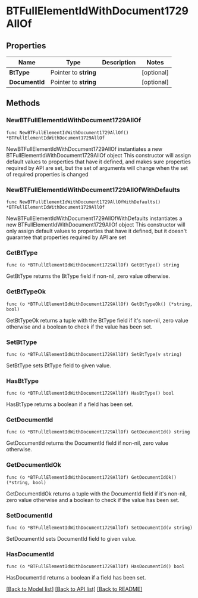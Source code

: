 # BTFullElementIdWithDocument1729AllOf

## Properties

Name | Type | Description | Notes
------------ | ------------- | ------------- | -------------
**BtType** | Pointer to **string** |  | [optional] 
**DocumentId** | Pointer to **string** |  | [optional] 

## Methods

### NewBTFullElementIdWithDocument1729AllOf

`func NewBTFullElementIdWithDocument1729AllOf() *BTFullElementIdWithDocument1729AllOf`

NewBTFullElementIdWithDocument1729AllOf instantiates a new BTFullElementIdWithDocument1729AllOf object
This constructor will assign default values to properties that have it defined,
and makes sure properties required by API are set, but the set of arguments
will change when the set of required properties is changed

### NewBTFullElementIdWithDocument1729AllOfWithDefaults

`func NewBTFullElementIdWithDocument1729AllOfWithDefaults() *BTFullElementIdWithDocument1729AllOf`

NewBTFullElementIdWithDocument1729AllOfWithDefaults instantiates a new BTFullElementIdWithDocument1729AllOf object
This constructor will only assign default values to properties that have it defined,
but it doesn't guarantee that properties required by API are set

### GetBtType

`func (o *BTFullElementIdWithDocument1729AllOf) GetBtType() string`

GetBtType returns the BtType field if non-nil, zero value otherwise.

### GetBtTypeOk

`func (o *BTFullElementIdWithDocument1729AllOf) GetBtTypeOk() (*string, bool)`

GetBtTypeOk returns a tuple with the BtType field if it's non-nil, zero value otherwise
and a boolean to check if the value has been set.

### SetBtType

`func (o *BTFullElementIdWithDocument1729AllOf) SetBtType(v string)`

SetBtType sets BtType field to given value.

### HasBtType

`func (o *BTFullElementIdWithDocument1729AllOf) HasBtType() bool`

HasBtType returns a boolean if a field has been set.

### GetDocumentId

`func (o *BTFullElementIdWithDocument1729AllOf) GetDocumentId() string`

GetDocumentId returns the DocumentId field if non-nil, zero value otherwise.

### GetDocumentIdOk

`func (o *BTFullElementIdWithDocument1729AllOf) GetDocumentIdOk() (*string, bool)`

GetDocumentIdOk returns a tuple with the DocumentId field if it's non-nil, zero value otherwise
and a boolean to check if the value has been set.

### SetDocumentId

`func (o *BTFullElementIdWithDocument1729AllOf) SetDocumentId(v string)`

SetDocumentId sets DocumentId field to given value.

### HasDocumentId

`func (o *BTFullElementIdWithDocument1729AllOf) HasDocumentId() bool`

HasDocumentId returns a boolean if a field has been set.


[[Back to Model list]](../README.md#documentation-for-models) [[Back to API list]](../README.md#documentation-for-api-endpoints) [[Back to README]](../README.md)


